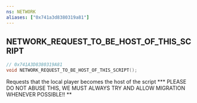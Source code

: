 ```yaml
---
ns: NETWORK
aliases: ["0x741a3d8380319a81"]
---
```

## NETWORK_REQUEST_TO_BE_HOST_OF_THIS_SCRIPT

```c
// 0x741A3D8380319A81
void NETWORK_REQUEST_TO_BE_HOST_OF_THIS_SCRIPT();
```

Requests that the local player becomes the host of the script *** PLEASE DO NOT ABUSE THIS, WE MUST ALWAYS TRY AND ALLOW MIGRATION WHENEVER POSSIBLE!! **

